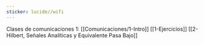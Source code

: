 ```yaml
---
sticker: lucide//wifi
---
```


Clases de comunicaciones 1:
[[Comunicaciones/1-Intro]]
[[1-Ejercicios]]
[[2-Hilbert, Señales Analíticas y Equivalente Pasa Bajo]]